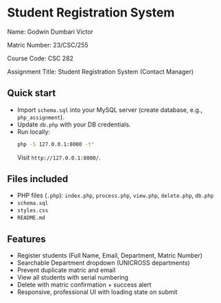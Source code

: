# Student Registration System

Name: Godwin Dumbari Victor

Matric Number: 23/CSC/255  

Course Code: CSC 282

Assignment Title: Student Registration System (Contact Manager)

## Quick start
- Import `schema.sql` into your MySQL server (create database, e.g., `php_assignment`).
- Update `db.php` with your DB credentials.
- Run locally:
  ```bash
  php -S 127.0.0.1:8000 -t"
  ```
  Visit `http://127.0.0.1:8000/`.

## Files included
- PHP files (`.php`): `index.php`, `process.php`, `view.php`, `delete.php`, `db.php`
- `schema.sql`
- `styles.css`
- `README.md`

## Features
- Register students (Full Name, Email, Department, Matric Number)
- Searchable Department dropdown (UNICROSS departments)
- Prevent duplicate matric and email
- View all students with serial numbering
- Delete with matric confirmation + success alert
- Responsive, professional UI with loading state on submit
